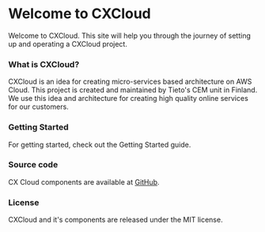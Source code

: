 # Welcome to CXCloud

Welcome to CXCloud. This site will help you through the journey of setting up and operating a CXCloud project. 

### What is CXCloud?

CXCloud is an idea for creating micro-services based architecture on AWS Cloud. This project is created and maintained by Tieto's CEM unit in Finland. We use this idea and architecture for creating high quality online services for our customers.

### Getting Started

For getting started, check out the Getting Started guide.

### Source code

CX Cloud components are available at <a href=https://github.com/cxcloud>GitHub</a>.

### License

CXCloud and it's components are released under the MIT license.

